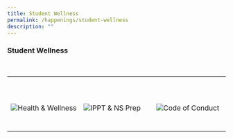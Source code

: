 ```yaml
---
title: Student Wellness
permalink: /happenings/student-wellness
description: ""
---
```

### Student Wellness

<div>
    <table>
        <tr>
            <td style="max-width:33%; vertical-align:bottom; border:none"><br>
                <a href="/student-wellness/health-and-wellness/counselling/" style="text-decoration: none">
                    <image src="/images/Happenings/Health & Wellness.png" style="display:block;margin-left:auto;margin-right:auto;" alt="Health & Wellness">
                    </image>
                </a>
            </td>
            <td style="max-width:33%; vertical-align:bottom; border:none"><br>
                <a href="/student-wellness/ippt-and-ns-prep/"     style="text-decoration: none">
                    <image src="/images/Happenings/IPPT & NS Prep.png" style="display:block;margin-left:auto;margin-right:auto;" alt="IPPT & NS Prep">
                    </image>
                </a>
            </td>
            <td style="max-width:33%; vertical-align:bottom; border:none"><br>
                <a href="/student-wellness/code-of-conduct/sexual-misconduct-guide/"     style="text-decoration: none">
                    <image src="/images/Happenings/Code of Conduct.png" style="display:block;margin-left:auto;margin-right:auto;" alt="Code of Conduct">
                    </image>
                </a>
            </td>
        </tr>
    </table>
</div>
